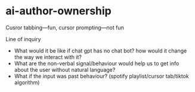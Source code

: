 # ai-author-ownership
Cusror tabbing—fun, cursor prompting—not fun

Line of inquiry
- What would it be like if chat gpt has no chat bot? how would it change the way we interact with it?
- What are the non-verbal signal/behaviour would help us to get info about the user without natural language?
- What if the input was past behaviour? (spotify playlist/cursor tab/tiktok algorithm)
